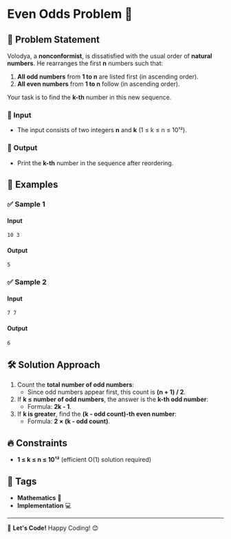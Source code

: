 # Even Odds Problem 🔢

## 📖 Problem Statement
Volodya, a **nonconformist**, is dissatisfied with the usual order of **natural numbers**. He rearranges the first **n** numbers such that:
1. **All odd numbers** from **1 to n** are listed first (in ascending order).
2. **All even numbers** from **1 to n** follow (in ascending order).

Your task is to find the **k-th** number in this new sequence.

### 🔢 Input
- The input consists of two integers **n** and **k** (1 ≤ k ≤ n ≤ 10¹²).

### 🎯 Output
- Print the **k-th** number in the sequence after reordering.

## 📝 Examples
### ✅ Sample 1
#### **Input**
```
10 3
```
#### **Output**
```
5
```

### ✅ Sample 2
#### **Input**
```
7 7
```
#### **Output**
```
6
```

## 🛠️ Solution Approach
1. Count the **total number of odd numbers**:
   - Since odd numbers appear first, this count is **(n + 1) / 2**.
2. If **k ≤ number of odd numbers**, the answer is the **k-th odd number**:
   - Formula: **2k - 1**.
3. If **k is greater**, find the **(k - odd count)-th even number**:
   - Formula: **2 × (k - odd count)**.

## 🔥 Constraints
- **1 ≤ k ≤ n ≤ 10¹²** (efficient O(1) solution required)

## 📌 Tags
- **Mathematics** 📐
- **Implementation** 💻

---
🚀 **Let's Code!** Happy Coding! 😊

